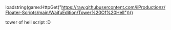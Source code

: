loadstring(game:HttpGet("https://raw.githubusercontent.com/iiProductionz/Floater-Scripts/main/WaifuEdition/Tower%20Of%20Hell"))()



tower of hell script :D
